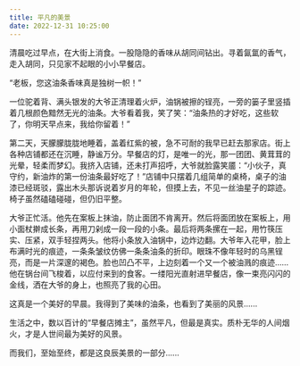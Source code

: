 ```yaml
---
title: 平凡的美景
date: 2022-12-31 10:25:00
---
```

<!-- wp:paragraph -->
<p>清晨吃过早点，在大街上消食。一股隐隐的香味从胡同间钻出。寻着氤氲的香气，走入胡同，只见家不起眼的小小早餐店。</p>
<!-- /wp:paragraph -->

<!-- wp:paragraph -->
<p>“老板，您这油条香味真是独树一帜！”</p>
<!-- /wp:paragraph -->

<!-- wp:paragraph -->
<p>一位驼着背、满头银发的大爷正清理着火炉，油锅被擦的锃亮，一旁的篓子里竖插着几根颜色黯然无光的油条。大爷看着我，笑了笑：“油条热的才好吃，这些软了，你明天早点来，我给你留着！”</p>
<!-- /wp:paragraph -->

<!-- wp:paragraph -->
<p>第二天，天朦朦胧胧地睡着，盖着红紫的被，急不可耐的我早已赶去那家店。街上各种店铺都还在沉睡，静谧万分。早餐店的灯，是唯一的光，那一团团、黄茸茸的光晕，轻柔而梦幻。我挤入店铺，还未打声招呼，大爷就脸露笑靥：“小伙子，真守约，新油炸的第一份油条最好吃了！”店铺中只摆着几组简单的桌椅，桌子的油漆已经斑驳，露出木头那诉说着岁月的年轮，但摸上去，不见一丝油星子的踪迹。椅子虽然磕磕碰碰，但仍旧平整。</p>
<!-- /wp:paragraph -->

<!-- wp:paragraph -->
<p>大爷正忙活。他先在案板上抹油，防止面团不肯离开。然后将面团放在案板上，用小面杖擀成长条，再用刀剁成一段一段的小条。最后将两条摞在一起，用竹筷压实、压紧，双手轻捏两头。他将小条放入油锅中，边炸边翻。大爷年入花甲，脸上布满时光的痕迹，一条条皱纹仿佛一条条油条的折印。眼珠不像年轻时的乌黑锃亮，而是一片深邃的褐色。脸也凹凸不平，上边刻着一个又一个被油溅的痕迹……他在锅台间飞梭着，以应付来到的食客。一缕阳光直射进早餐店，像一束亮闪闪的金线，洒在大爷的身上，也照亮了我的心田。</p>
<!-- /wp:paragraph -->

<!-- wp:paragraph -->
<p>这真是一个美好的早晨。我得到了美味的油条，也看到了美丽的风景......</p>
<!-- /wp:paragraph -->

<!-- wp:paragraph -->
<p>生活之中，数以百计的“早餐店摊主”，虽然平凡，但最是真实。质朴无华的人间烟火，才是人世间最为美好的风景。</p>
<!-- /wp:paragraph -->

<!-- wp:paragraph -->
<p>而我们，至始至终，都是这良辰美景的一部分......</p>
<!-- /wp:paragraph -->
